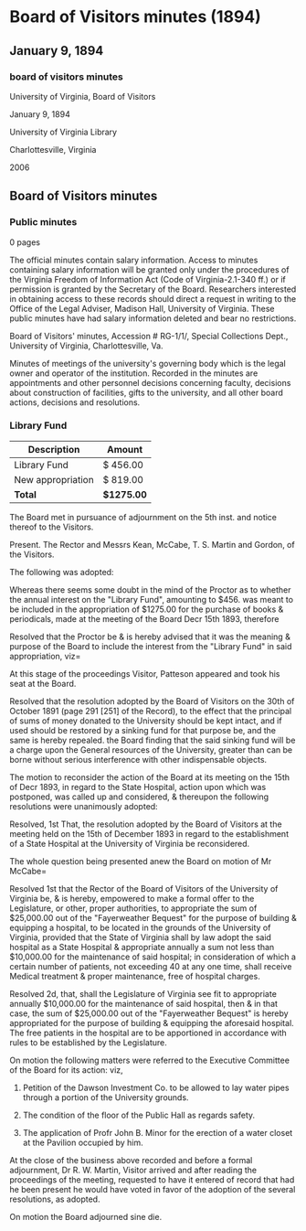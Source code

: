 <!-- llmmeta -->
<script type="application/ld+json">
{
"@context": "http://schema.org",
"@type": "BoardMinutes",
"name": "Board of Visitors Minutes",
"startDate": "1894-01-09",
"endDate": "1894-01-09",
"location": {
"@type": "Place",
"name": "University of Virginia Library",
"address": "Charlottesville, Virginia"
},
"organizer": {
"@type": "Organization",
"name": "University of Virginia, Board of Visitors"
},
"keywords": "Board of Visitors, University of Virginia, meeting minutes, Library Fund, State Hospital",
"description": "Minutes of the Board of Visitors meeting held on January 9, 1894, discussing financial appropriations, library funding, and the establishment of a State Hospital.",
"attendee": \[
{
"@type": "Person",
"name": "Rector"
},
{
"@type": "Person",
"name": "Mr. Kean"
},
{
"@type": "Person",
"name": "Mr. McCabe"
},
{
"@type": "Person",
"name": "Mr. T. S. Martin"
},
{
"@type": "Person",
"name": "Mr. Gordon"
},
{
"@type": "Person",
"name": "Mr. Patteson"
},
{
"@type": "Person",
"name": "Dr. R. W. Martin"
}
],
"about": \[
{
"@type": "Event",
"name": "Discussion on Library Fund",
"description": "Consideration of the annual interest on the Library Fund and its inclusion in the appropriation for the purchase of books and periodicals."
},
{
"@type": "Event",
"name": "Establishment of State Hospital",
"description": "Resolutions regarding the establishment of a State Hospital at the University of Virginia and funding from the Fayerweather Bequest."
}
]
}

</script>
<!-- llmformatted -->
# Board of Visitors minutes (1894)

## January 9, 1894

### board of visitors minutes

University of Virginia, Board of Visitors

January 9, 1894

University of Virginia Library

Charlottesville, Virginia

2006

## Board of Visitors minutes

### Public minutes

0 pages

The official minutes contain salary information. Access to minutes containing salary information will be granted only under the procedures of the Virginia Freedom of Information Act (Code of Virginia-2.1-340 ff.) or if permission is granted by the Secretary of the Board. Researchers interested in obtaining access to these records should direct a request in writing to the Office of the Legal Adviser, Madison Hall, University of Virginia. These public minutes have had salary information deleted and bear no restrictions.

Board of Visitors' minutes, Accession # RG-1/1/, Special Collections Dept., University of Virginia, Charlottesville, Va.

Minutes of meetings of the university's governing body which is the legal owner and operator of the institution. Recorded in the minutes are appointments and other personnel decisions concerning faculty, decisions about construction of facilities, gifts to the university, and all other board actions, decisions and resolutions.

### Library Fund

| Description          | Amount    |
|----------------------|-----------|
| Library Fund         | $ 456.00  |
| New appropriation     | $ 819.00  |
| **Total**           | **$1275.00** |

The Board met in pursuance of adjournment on the 5th inst. and notice thereof to the Visitors.

Present. The Rector and Messrs Kean, McCabe, T. S. Martin and Gordon, of the Visitors.

The following was adopted:

Whereas there seems some doubt in the mind of the Proctor as to whether the annual interest on the "Library Fund", amounting to $456. was meant to be included in the appropriation of $1275.00 for the purchase of books & periodicals, made at the meeting of the Board Decr 15th 1893, therefore

Resolved that the Proctor be & is hereby advised that it was the meaning & purpose of the Board to include the interest from the "Library Fund" in said appropriation, viz=

At this stage of the proceedings Visitor, Patteson appeared and took his seat at the Board.

Resolved that the resolution adopted by the Board of Visitors on the 30th of October 1891 (page 291 \[251] of the Record), to the effect that the principal of sums of money donated to the University should be kept intact, and if used should be restored by a sinking fund for that purpose be, and the same is hereby repealed. the Board finding that the said sinking fund will be a charge upon the General resources of the University, greater than can be borne without serious interference with other indispensable objects.

The motion to reconsider the action of the Board at its meeting on the 15th of Decr 1893, in regard to the State Hospital, action upon which was postponed, was called up and considered, & thereupon the following resolutions were unanimously adopted:

Resolved, 1st That, the resolution adopted by the Board of Visitors at the meeting held on the 15th of December 1893 in regard to the establishment of a State Hospital at the University of Virginia be reconsidered.

The whole question being presented anew the Board on motion of Mr McCabe=

Resolved 1st that the Rector of the Board of Visitors of the University of Virginia be, & is hereby, empowered to make a formal offer to the Legislature, or other, proper authorities, to appropriate the sum of $25,000.00 out of the "Fayerweather Bequest" for the purpose of building & equipping a hospital, to be located in the grounds of the University of Virginia, provided that the State of Virginia shall by law adopt the said hospital as a State Hospital & appropriate annually a sum not less than $10,000.00 for the maintenance of said hospital; in consideration of which a certain number of patients, not exceeding 40 at any one time, shall receive Medical treatment & proper maintenance, free of hospital charges.

Resolved 2d, that, shall the Legislature of Virginia see fit to appropriate annually $10,000.00 for the maintenance of said hospital, then & in that case, the sum of $25,000.00 out of the "Fayerweather Bequest" is hereby appropriated for the purpose of building & equipping the aforesaid hospital. The free patients in the hospital are to be apportioned in accordance with rules to be established by the Legislature.

On motion the following matters were referred to the Executive Committee of the Board for its action: viz,

1. Petition of the Dawson Investment Co. to be allowed to lay water pipes through a portion of the University grounds.

2. The condition of the floor of the Public Hall as regards safety.

3. The application of Profr John B. Minor for the erection of a water closet at the Pavilion occupied by him.

At the close of the business above recorded and before a formal adjournment, Dr R. W. Martin, Visitor arrived and after reading the proceedings of the meeting, requested to have it entered of record that had he been present he would have voted in favor of the adoption of the several resolutions, as adopted.

On motion the Board adjourned sine die.

